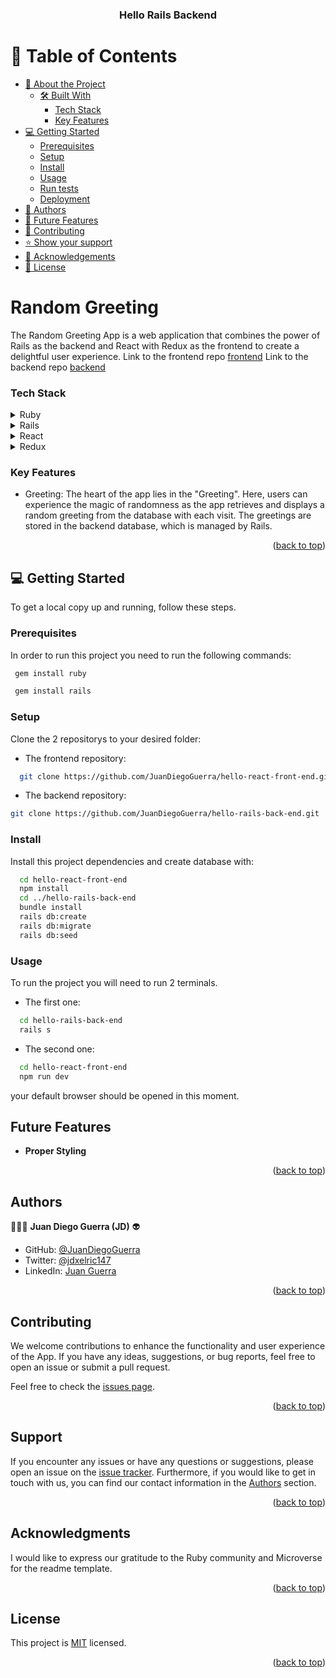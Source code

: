 <a name="readme-top"></a>

<div align="center">
  <h3><b>Hello Rails Backend</b></h3>
</div>

# 📗 Table of Contents

- [📖 About the Project](#about-project)
  - [🛠 Built With](#built-with)
    - [Tech Stack](#tech-stack)
    - [Key Features ](#key-features-)
- [💻 Getting Started](#getting-started)
  - [Prerequisites](#prerequisites)
  - [Setup](#setup)
  - [Install](#install)
  - [Usage](#usage)
  - [Run tests](#run-tests)
  - [Deployment](#deployment)
- [👥 Authors](#authors)
- [🔭 Future Features](#future-features)
- [🤝 Contributing](#contributing)
- [⭐️ Show your support](#support)
- [🙏 Acknowledgements](#acknowledgements)
- [📝 License](#license)

# Random Greeting <a name="about-project"></a>

The Random Greeting App is a web application that combines the power of Rails as the backend and React with Redux as the frontend to create a delightful user experience.
Link to the frontend repo [frontend](https://github.com/JuanDiegoGuerra/hello-react-front-end)
Link to the backend repo [backend](https://github.com/JuanDiegoGuerra/hello-rails-back-end)

### Tech Stack <a name="tech-stack"></a>

<details>
<summary>Ruby</summary>
  <ul>
    <li><a href="https://www.ruby-lang.org/">Ruby</a></li>
  </ul>
</details>

<details>
<summary>Rails</summary>
  <ul>
    <li><a href="https://rubyonrails.org/">Ruby</a></li>
  </ul>
</details>

<details>
<summary>React</summary>
  <ul>
    <li><a href="https://react.dev/">React</a></li>
  </ul>
</details>

<details>
<summary>Redux</summary>
  <ul>
    <li><a href="https://redux.js.org/">Redux</a></li>
  </ul>
</details>

### Key Features <a name="key-features"></a>

- Greeting: The heart of the app lies in the "Greeting". Here, users can experience the magic of randomness as the app retrieves and displays a random greeting from the database with each visit. The greetings are stored in the backend database, which is managed by Rails.

<p align="right">(<a href="#readme-top">back to top</a>)</p>

## 💻 Getting Started <a name="getting-started"></a>

To get a local copy up and running, follow these steps.

### Prerequisites

In order to run this project you need to run the following commands:

```sh
 gem install ruby
```

```sh
 gem install rails
```

### Setup

Clone the 2 repositorys to your desired folder:

- The frontend repository:

```sh
  git clone https://github.com/JuanDiegoGuerra/hello-react-front-end.git 
```

- The backend repository:

```sh
git clone https://github.com/JuanDiegoGuerra/hello-rails-back-end.git
```

### Install

Install this project dependencies and create database with:

```sh
  cd hello-react-front-end
  npm install
  cd ../hello-rails-back-end
  bundle install
  rails db:create
  rails db:migrate
  rails db:seed
```

### Usage

To run the project you will need to run 2 terminals.

- The first one:

```sh
  cd hello-rails-back-end
  rails s
```

- The second one:

```sh
  cd hello-react-front-end
  npm run dev
```

your default browser should be opened in this moment.

## Future Features <a name="future-features"></a>

- **Proper Styling**

<p align="right">(<a href="#readme-top">back to top</a>)</p>

## Authors <a name="authors"></a>

👨🏼‍🚀 **Juan Diego Guerra (JD)** 👽
- GitHub: [@JuanDiegoGuerra](https://github.com/JuanDiegoGuerra)
- Twitter: [@jdxelric147](https://twitter.com/jdxelric147)
- LinkedIn: [Juan Guerra](https://www.linkedin.com/in/juan-guerra-65076b1ba/)

<p align="right">(<a href="#readme-top">back to top</a>)</p>

<!-- CONTRIBUTING -->

## Contributing <a name="contributing"></a>

We welcome contributions to enhance the functionality and user experience of the App. If you have any ideas, suggestions, or bug reports, feel free to open an issue or submit a pull request.

Feel free to check the [issues page](https://github.com/JuanDiegoGuerra/hello-react-front-end/issues).

<p align="right">(<a href="#readme-top">back to top</a>)</p>

<!-- SUPPORT -->

## Support <a name="support"></a>

If you encounter any issues or have any questions or suggestions, please open an issue on the [issue tracker](https://github.com/JuanDiegoGuerra/hello-react-front-end/issues).
Furthermore, if you would like to get in touch with us, you can find our contact information in the <a href="#authors">Authors</a> section.

<p align="right">(<a href="#readme-top">back to top</a>)</p>

<!-- ACKNOWLEDGEMENTS -->

## Acknowledgments <a name="acknowledgements"></a>

I would like to express our gratitude to the Ruby community and Microverse for the readme template.

<p align="right">(<a href="#readme-top">back to top</a>)</p>

<!-- LICENSE -->

## License <a name="license"></a>

This project is [MIT](./LICENSE) licensed.

<p align="right">(<a href="#readme-top">back to top</a>)</p>